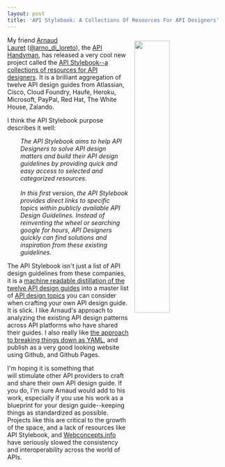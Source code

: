 ```yaml
---
layout: post
title: 'API Stylebook: A Collections Of Resources For API Designers'
---
```

<p><a href="http://apistylebook.com"><img style="padding: 10px;" src="http://kinlane-productions.s3.amazonaws.com/api_evangelist_site/blog/api_stylebook.png" alt="" width="40%" align="right" /></a></p>
<p>My friend&nbsp;<a href="https://www.linkedin.com/in/arnaudlauret/">Arnaud Lauret</a>&nbsp;(<a href="https://twitter.com/arno_di_loreto">@arno_di_loreto</a>)<span>, the&nbsp;</span><a href="http://apihandyman.io/">API Handyman</a>, has released a very cool new project called the&nbsp;<a href="http://apistylebook.com/">API Stylebook--a collections of resources for API designers</a>. It is a brilliant aggregation of twelve API design guides from Atlassian, Cisco, Cloud Foundry, Haufe, Heroku, Microsoft, PayPal, Red Hat, The White House, Zalando.</p>
<p>I think the API Stylebook purpose describes it well:</p>
<p style="padding-left: 30px;"><em>The API Stylebook aims to help API Designers to solve API design matters and build their API design guidelines by providing quick and easy access to selected and categorized resources.</em><br /><br /><em>In this first </em>version<em>, the API Stylebook provides direct links to specific topics within publicly available API Design Guidelines. Instead of reinventing the wheel or searching google for hours, API Designers quickly can find solutions and inspiration from these existing guidelines.</em></p>
<p>The API Stylebook isn't just a list of API design guidelines from these companies, it is a <a href="https://github.com/arno-di-loreto/apistylebook-data/tree/master/design/guidelines">machine readable distillation of the twelve API design guides</a> into a master list of <a href="http://apistylebook.com/design/topics/">API design topics</a> you can consider when crafting your own API design guide. It is slick. I like Arnaud's approach to analyzing the existing API design patterns across API platforms who have shared their guides. I also really like <a href="https://github.com/arno-di-loreto/apistylebook-data/tree/master/design/guidelines">the approach to breaking things down as YAML</a>, and publish as a very good looking website using Github, and Github Pages.</p>
<p>I'm hoping it is something that will&nbsp;stimulate other API providers to craft and share their own API design guide. If you do, I'm sure Arnaud would add to his work, especially if you use his work as a blueprint for your design guide--keeping things as standardized as possible. Projects like this are critical to the growth of the space, and a lack of resources like API Stylebook, and <a href="http://webconcepts.info/">Webconcepts.info</a> have seriously slowed the consistency and interoperability across the world of APIs.</p>
